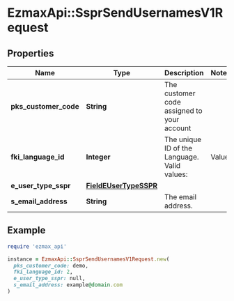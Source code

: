 # EzmaxApi::SsprSendUsernamesV1Request

## Properties

| Name | Type | Description | Notes |
| ---- | ---- | ----------- | ----- |
| **pks_customer_code** | **String** | The customer code assigned to your account |  |
| **fki_language_id** | **Integer** | The unique ID of the Language.  Valid values:  |Value|Description| |-|-| |1|French| |2|English| |  |
| **e_user_type_sspr** | [**FieldEUserTypeSSPR**](FieldEUserTypeSSPR.md) |  |  |
| **s_email_address** | **String** | The email address. |  |

## Example

```ruby
require 'ezmax_api'

instance = EzmaxApi::SsprSendUsernamesV1Request.new(
  pks_customer_code: demo,
  fki_language_id: 2,
  e_user_type_sspr: null,
  s_email_address: example@domain.com
)
```

